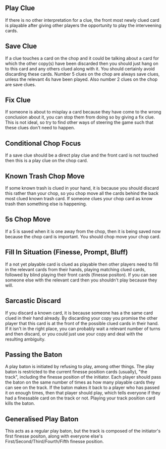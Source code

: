 ## Play Clue
If there is no other interpretation for a clue, the front most newly clued card is playable after giving other players the opportunity to play the interveening cards.

## Save Clue
If a clue touches a card on the chop and it could be talking about a card for which the other copy(s) have been discarded then you should just hang on to this card and any others clued along with it. You should certainly avoid discarding these cards. Number 5 clues on the chop are always save clues, unless the relevant 4s have been played. Also number 2 clues on the chop are save clues.

## Fix Clue
If someone is about to misplay a card because they have come to the wrong conclusion about it, you can stop them from doing so by giving a fix clue. This is not ideal, so try to find other ways of steering the game such that these clues don't need to happen.

## Conditional Chop Focus
If a save clue should be a direct play clue and the front card is not touched then this is a play clue on the chop card.

## Known Trash Chop Move
If some known trash is clued in your hand, it is because you should discard this rather than your chop, so you chop move all the cards behind the back most clued known trash card. If someone clues your chop card as know trash then something else is happening.

## 5s Chop Move
If a 5 is saved when it is one away from the chop, then it is being saved now because the chop card is important. You should chop move your chop card.

## Fill In Situation (Finesse, Prompt, Bluff)
If a not yet playable card is clued as playable then other players need to fill in the relevant cards from their hands, playing matching clued cards, followed by blind playing their front cards (finesse positon). If you can see someone else with the relevant card then you shouldn't play because they will.

## Sarcastic Discard
If you discard a known card, it is because someone has a the same card clued in their hand already. By discarding your copy you promise the other player that this card is at the front of the possible clued cards in their hand. If it isn't in the right place, you can probably wait a relevant number of turns and then discard, or you could just use your copy and deal with the resulting ambiguity.

## Passing the Baton
A play baton is initiated by refusing to play, among other things.
The play baton is restricted to the current finesse position cards (usually), "the track", including the finesse position of the initiator. Each player should pass the baton on the same number of times as how many playable cards they can see on the track. If the baton makes it back to a player who has passed it on enough times, then that player should play, which tells everyone if they had a finessable card on the track or not. Playing your track position card kills the baton.

## Generalised Play Baton
This acts as a regular play baton, but the track is composed of the initiator's first finesse positon, along with everyone else's First/Second/Third/Fourth/Fifth finesse position.

